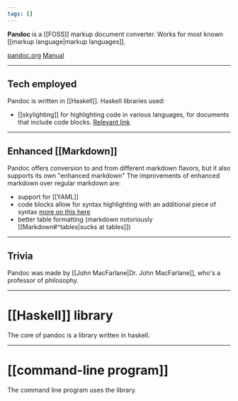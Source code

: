 ```yaml
---
tags: []
---
```

**Pandoc** is a [[FOSS]] markup document converter. Works for most known [[markup language|markup languages]].

[pandoc.org](https://pandoc.org/)
[Manual](https://pandoc.org/MANUAL.html)

---

## Tech employed

Pandoc is written in [[Haskell]].
Haskell libraries used:
- [[skylighting]] for highlighting code in various languages, for documents that include code blocks.
  [Relevant link](https://pandoc.org/chunkedhtml-demo/13-syntax-highlighting.html)

---

## Enhanced [[Markdown]]

Pandoc offers conversion to and from different markdown flavors, but it also supports its own "enhanced markdown"
The improvements of enhanced markdown over regular markdown are:
- support for [[YAML]]
- code blocks allow for syntax highlighting with an additional piece of syntax
  [more on this here](https://pandoc.org/chunkedhtml-demo/8.5-verbatim-code-blocks.html#fenced-code-blocks)
- better table formatting (markdown notoriously [[Markdown#^tables|sucks at tables]])

---

## Trivia

Pandoc was made by [[John MacFarlane|Dr. John MacFarlane]], who's a professor of philosophy.

---

# [[Haskell]] library

The core of pandoc is a library written in haskell.

---

# [[command-line program]]

The command line program uses the library.